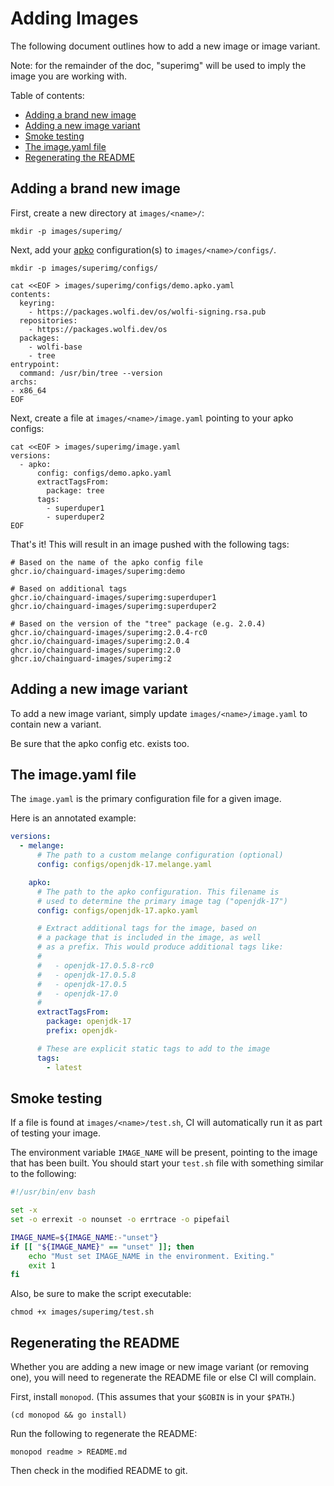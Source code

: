 # Adding Images

The following document outlines how to add a new image or image variant.

Note: for the remainder of the doc, "superimg" will be used
to imply the image you are working with.

Table of contents:
- [Adding a brand new image](#adding-a-brand-new-image)
- [Adding a new image variant](#adding-a-new-image-variant)
- [Smoke testing](#smoke-testing)
- [The image.yaml file](#the-imageyaml-file)
- [Regenerating the README](#regenerating-the-readme)

## Adding a brand new image

First, create a new directory at `images/<name>/`:

```
mkdir -p images/superimg/
```

Next, add your [apko](https://github.com/chainguard-dev/apko)
configuration(s) to `images/<name>/configs/`.
```
mkdir -p images/superimg/configs/
```

```
cat <<EOF > images/superimg/configs/demo.apko.yaml
contents:
  keyring:
    - https://packages.wolfi.dev/os/wolfi-signing.rsa.pub
  repositories:
    - https://packages.wolfi.dev/os
  packages:
    - wolfi-base
    - tree
entrypoint:
  command: /usr/bin/tree --version
archs:
- x86_64
EOF
```

Next, create a file at `images/<name>/image.yaml` pointing to your apko configs:

```
cat <<EOF > images/superimg/image.yaml
versions:
  - apko:
      config: configs/demo.apko.yaml
      extractTagsFrom:
        package: tree
      tags:
        - superduper1
        - superduper2
EOF
```

That's it! This will result in an image pushed with the following tags:
```
# Based on the name of the apko config file
ghcr.io/chainguard-images/superimg:demo

# Based on additional tags
ghcr.io/chainguard-images/superimg:superduper1
ghcr.io/chainguard-images/superimg:superduper2

# Based on the version of the "tree" package (e.g. 2.0.4)
ghcr.io/chainguard-images/superimg:2.0.4-rc0
ghcr.io/chainguard-images/superimg:2.0.4
ghcr.io/chainguard-images/superimg:2.0
ghcr.io/chainguard-images/superimg:2
```

## Adding a new image variant

To add a new image variant, simply update
`images/<name>/image.yaml` to contain new a variant.

Be sure that the apko config etc. exists too.


## The image.yaml file

The `image.yaml` is the primary configuration file for a given image.

Here is an annotated example:

```yaml
versions:
  - melange:
      # The path to a custom melange configuration (optional)
      config: configs/openjdk-17.melange.yaml

    apko:
      # The path to the apko configuration. This filename is
      # used to determine the primary image tag ("openjdk-17")
      config: configs/openjdk-17.apko.yaml

      # Extract additional tags for the image, based on
      # a package that is included in the image, as well
      # as a prefix. This would produce additional tags like:
      #
      #   - openjdk-17.0.5.8-rc0
      #   - openjdk-17.0.5.8
      #   - openjdk-17.0.5
      #   - openjdk-17.0
      #
      extractTagsFrom:
        package: openjdk-17
        prefix: openjdk-

      # These are explicit static tags to add to the image
      tags:
        - latest
```

## Smoke testing

If a file is found at `images/<name>/test.sh`, CI will automatically run it as part of testing your image.

The environment variable `IMAGE_NAME` will be present, pointing to the image that has been built. You should start your `test.sh` file with something similar to the following:

```sh
#!/usr/bin/env bash

set -x
set -o errexit -o nounset -o errtrace -o pipefail

IMAGE_NAME=${IMAGE_NAME:-"unset"}
if [[ "${IMAGE_NAME}" == "unset" ]]; then
    echo "Must set IMAGE_NAME in the environment. Exiting."
    exit 1
fi
```

Also, be sure to make the script executable:

```
chmod +x images/superimg/test.sh
```

## Regenerating the README

Whether you are adding a new image or new image variant (or removing one),
you will need to regenerate the README file or else CI will complain.

First, install `monopod`. (This assumes that your `$GOBIN` is in your `$PATH`.)

```shell
(cd monopod && go install)
```

Run the following to regenerate the README:

```
monopod readme > README.md
```

Then check in the modified README to git.
